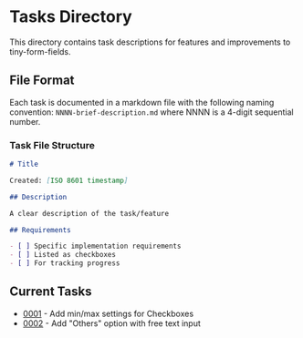 # Tasks Directory

This directory contains task descriptions for features and improvements to tiny-form-fields.

## File Format

Each task is documented in a markdown file with the following naming convention:
`NNNN-brief-description.md` where NNNN is a 4-digit sequential number.

### Task File Structure

```markdown
# Title

Created: [ISO 8601 timestamp]

## Description

A clear description of the task/feature

## Requirements

- [ ] Specific implementation requirements
- [ ] Listed as checkboxes
- [ ] For tracking progress
```

## Current Tasks

- [0001](./0001-checkbox-min-max-settings.md) - Add min/max settings for Checkboxes
- [0002](./0002-others-option.md) - Add "Others" option with free text input
